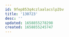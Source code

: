 ```yaml
---
id: 9fep853q4czlaalacslp2bv
title: '130723'
desc: ''
updated: 1658855278298
created: 1658855245747
---
```


